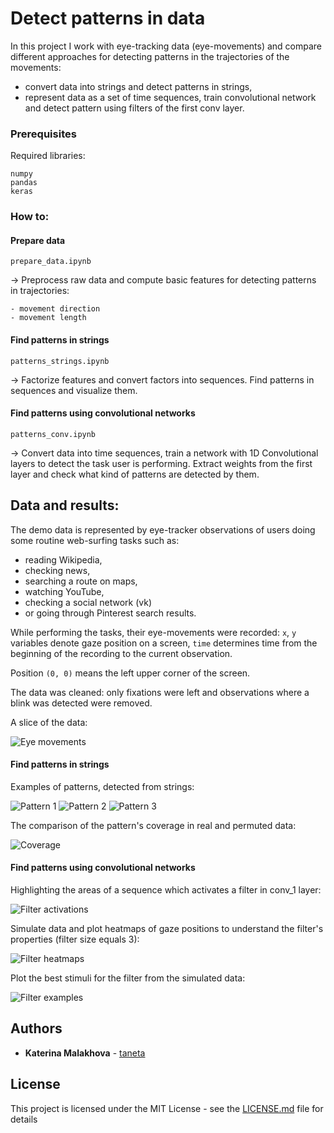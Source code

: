 # Detect patterns in data

In this project I work with eye-tracking data (eye-movements) and compare different approaches for detecting patterns in the trajectories of the movements: 

- convert data into strings and detect patterns in strings,
- represent data as a set of time sequences, train convolutional network and detect pattern using filters of the first conv layer.


### Prerequisites

Required libraries:

```
numpy
pandas
keras
```
### How to:

#### Prepare data

`prepare_data.ipynb`

&rarr; Preprocess raw data and compute basic features for detecting patterns in trajectories:

	- movement direction
	- movement length


#### Find patterns in strings

`patterns_strings.ipynb`

&rarr; Factorize features and convert factors into sequences. Find patterns in sequences and visualize them.


#### Find patterns using convolutional networks

`patterns_conv.ipynb`

&rarr; Convert data into time sequences, train a network with 1D Convolutional layers to detect the task user is performing. Extract weights from the first layer and check what kind of patterns are detected by them.


## Data and results:

The demo data is represented by eye-tracker observations of users doing some routine web-surfing tasks such as:
- reading Wikipedia,
- checking news,
- searching a route on maps,
- watching YouTube,
- checking a social network (vk)
- or going through Pinterest search results.

While performing the tasks, their eye-movements were recorded: `x`, `y` variables denote gaze position on a screen, `time` determines time from the beginning of the recording to the current observation.

Position `(0, 0)` means the left upper corner of the screen.

The data was cleaned: only fixations were left and observations where a blink was detected were removed.

A slice of the data: 

![Eye movements](imgs/et_data.png)

#### Find patterns in strings

Examples of patterns, detected from strings:

![Pattern 1](imgs/pattern_0.png) ![Pattern 2](imgs/pattern_6.png) ![Pattern 3](imgs/pattern_13.png)

The comparison of the pattern's coverage in real and permuted data:

![Coverage](imgs/compare_coverage.png)

#### Find patterns using convolutional networks

Highlighting the areas of a sequence which activates a filter in conv_1 layer:

![Filter activations](imgs/conv1_0_act_on_data.png)

Simulate data and plot heatmaps of gaze positions to understand the filter's properties (filter size equals 3):

![Filter heatmaps](imgs/conv1_3_act_heatmap.png)

Plot the best stimuli for the filter from the simulated data:

![Filter examples](imgs/conv1_3_sim_data.png)


## Authors

* **Katerina Malakhova** - [taneta](https://github.com/taneta)


## License

This project is licensed under the MIT License - see the [LICENSE.md](LICENSE.md) file for details